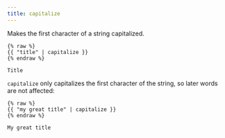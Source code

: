 ```yaml
---
title: capitalize
---
```


Makes the first character of a string capitalized.

```liquid
{% raw %}
{{ "title" | capitalize }}
{% endraw %}
```

```text
Title
```

`capitalize` only capitalizes the first character of the string, so later words are not affected:

 ```liquid
{% raw %}
{{ "my great title" | capitalize }}
{% endraw %}
```

```text
My great title
```
